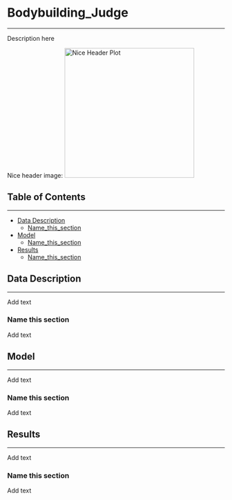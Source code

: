# Bodybuilding_Judge
--------------------

Description here

Nice header image:
<img src="images/placeholder.png" alt="Nice Header Plot" width="300"/>

## Table of Contents
--------------------
- [Data Description](#data-description)
    - [Name_this_section](#name_this_section)
- [Model](#model)
    - [Name_this_section](#name_this_section)
- [Results](#results)
    - [Name_this_section](#name_this_section)

## Data Description
-------------------
Add text

### Name this section
Add text

## Model
-----------------------------------------
Add text

### Name this section
Add text

## Results
-----------------------------------------------------------------------------------------------------------------------
Add text

### Name this section
Add text
